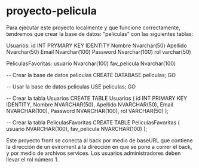 # proyecto-pelicula

Para ejecutar este proyecto localmente y que funcione correctamente, tendremos que crear la base de datos: "peliculas" con las siguientes tablas:

Usuarios: 
id INT PRYMARY KEY IDENTITY
Nombre Nvarchar(50)
Apellido Nvarchar(50)
Email Nvarchar(100)
Password Nvarchar(100)
rol varchar(50)


PeliculasFavoritas:
usuario Nvarchar(100)
fav_pelicula Nvarchar(100)


-- Crear la base de datos peliculas 
CREATE DATABASE  peliculas;
GO

-- Usar la base de datos peliculas
USE peliculas;
GO

-- Crear la tabla Usuarios
CREATE TABLE Usuarios (
    id INT PRIMARY KEY IDENTITY,
    Nombre NVARCHAR(50),
    Apellido NVARCHAR(50),
    Email NVARCHAR(100),
    Password NVARCHAR(100),
    rol VARCHAR(50)
);

-- Crear la tabla PeliculasFavoritas
CREATE TABLE PeliculasFavoritas (
    usuario NVARCHAR(100),
    fav_pelicula NVARCHAR(100)
);



Este proyecto front se conecta al back por medio de baseURL que contiene la dirección de un eviroment a la dirección en que se pone a correr el back,
y por medio de archivos services. Los usuarios administradores deben llevar el rol número 1.

